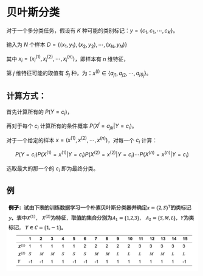 # 贝叶斯分类

对于一个多分类任务，假设有 $K$ 种可能的类别标记：$y = \{c_1, c_1, \cdots, c_K\}$。

输入为 $N$ 个样本 $D=\{(x_1, y_1), (x_2, y_2), \cdots, (x_N, y_N)\}$

其中 $x_i = (x_i^{(1)}, x_i^{(2)}, \cdots, x_i^{(n)})$，即样本有 $n$ 维特征，

第 $j$ 维特征可能的取值有 $S_j$ 种，为：$x^{(j)} \in \{a_{j1}, a_{j2}, \cdots, a_{jS_j}\}$。

## 计算方式：

首先计算所有的 $P(Y=c_i)$，

再对于每个 $c_i$ 计算所有的条件概率 $P(X^{j}=a_{jk} | Y = c_i)$。

对于一个给定的样本 $x=(x^{(1)}, x^{(2)}, \cdots, x^{(n)})$，对每一个 $c_i$ 计算：

$$
P(Y=c_i)P(X^{(1)}=x^{(1)}|Y=c_i)P(X^{(2)}=x^{(2)}|Y=c_i) \cdots P(X^{(n)} = x^{(n)} | Y=c_i)
$$

选取最大的那一个的 $c_i$ 即为最终分类。

## 例

![naive_bayes_classifier_practice](./assets/naive_bayes_classifier_practice.png)